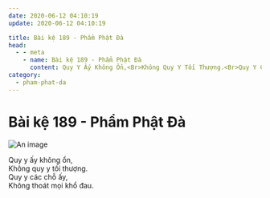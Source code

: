 ```yaml
---
date: 2020-06-12 04:10:19
update: 2020-06-12 04:10:19

title: Bài kệ 189 - Phẩm Phật Đà
head:
  - - meta
    - name: Bài kệ 189 - Phẩm Phật Đà
      content: Quy Y Ấy Không Ổn,<Br>Không Quy Y Tối Thượng.<Br>Quy Y Các Chỗ Ấy,<Br>Không Thoát Mọi Khổ Đau.<Br>
category:
  - pham-phat-da
---
```


# Bài kệ 189 - Phẩm Phật Đà

![An image](/img/pham-phat-da/pham-phat-da-189.jpg)

Quy y ấy không ổn,<br>Không quy y tối thượng.<br>Quy y các chỗ ấy,<br>Không thoát mọi khổ đau.<br>
